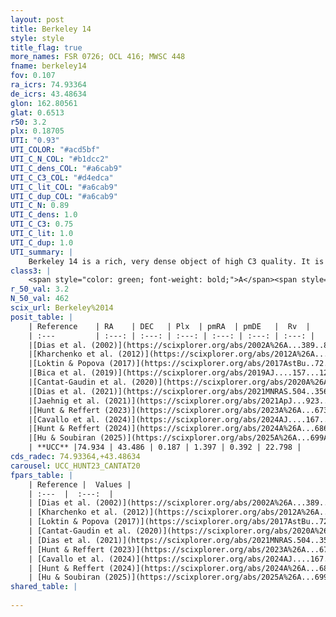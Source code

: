 ```yaml
---
layout: post
title: Berkeley 14
style: style
title_flag: true
more_names: FSR 0726; OCL 416; MWSC 448
fname: berkeley14
fov: 0.107
ra_icrs: 74.93364
de_icrs: 43.48634
glon: 162.80561
glat: 0.6513
r50: 3.2
plx: 0.18705
UTI: "0.93"
UTI_COLOR: "#acd5bf"
UTI_C_N_COL: "#b1dcc2"
UTI_C_dens_COL: "#a6cab9"
UTI_C_C3_COL: "#d4edca"
UTI_C_lit_COL: "#a6cab9"
UTI_C_dup_COL: "#a6cab9"
UTI_C_N: 0.89
UTI_C_dens: 1.0
UTI_C_C3: 0.75
UTI_C_lit: 1.0
UTI_C_dup: 1.0
UTI_summary: |
    Berkeley 14 is a rich, very dense object of high C3 quality. It is very well-studied in the literature.
class3: |
    <span style="color: green; font-weight: bold;">A</span><span style="color: #FFC300; font-weight: bold;">B</span>
r_50_val: 3.2
N_50_val: 462
scix_url: Berkeley%2014
posit_table: |
    | Reference    | RA    | DEC   | Plx  | pmRA  | pmDE   |  Rv  |
    | :---         | :---: | :---: | :---: | :---: | :---: | :---: |
    |[Dias et al. (2002)](https://scixplorer.org/abs/2002A%26A...389..871D) | 75.05 | 43.467 | -- | -0.78 | -0.45 | -4.82 |
    |[Kharchenko et al. (2012)](https://scixplorer.org/abs/2012A%26A...543A.156K) | 74.946 | 43.485 | -- | -1.8 | -2.98 | -- |
    |[Loktin & Popova (2017)](https://scixplorer.org/abs/2017AstBu..72..257L) | 74.94 | 43.467 | -- | -0.481 | -0.718 | 4.8 |
    |[Bica et al. (2019)](https://scixplorer.org/abs/2019AJ....157...12B) | 74.954 | 43.479 | -- | -- | -- | -- |
    |[Cantat-Gaudin et al. (2020)](https://scixplorer.org/abs/2020A%26A...640A...1C) | 74.935 | 43.488 | 0.187 | 1.504 | 0.426 | -- |
    |[Dias et al. (2021)](https://scixplorer.org/abs/2021MNRAS.504..356D) | 74.933 | 43.491 | 0.185 | 1.546 | 0.444 | 22.986 |
    |[Jaehnig et al. (2021)](https://scixplorer.org/abs/2021ApJ...923..129J) | 74.935 | 43.482 | 0.203 | 1.474 | 0.452 | -- |
    |[Hunt & Reffert (2023)](https://scixplorer.org/abs/2023A%26A...673A.114H) | 74.933 | 43.482 | 0.189 | 1.403 | 0.39 | 24.047 |
    |[Cavallo et al. (2024)](https://scixplorer.org/abs/2024AJ....167...12C) | 74.931 | 43.489 | 0.194 | -- | -- | -- |
    |[Hunt & Reffert (2024)](https://scixplorer.org/abs/2024A%26A...686A..42H) | 74.933 | 43.482 | 0.189 | 1.403 | 0.39 | 24.047 |
    |[Hu & Soubiran (2025)](https://scixplorer.org/abs/2025A%26A...699A.246H) | 74.931 | 43.489 | -- | -- | -- | -- |
    | **UCC** |74.934 | 43.486 | 0.187 | 1.397 | 0.392 | 22.798 | 
cds_radec: 74.93364,+43.48634
carousel: UCC_HUNT23_CANTAT20
fpars_table: |
    | Reference |  Values |
    | :---  |  :---:  |
    | [Dias et al. (2002)](https://scixplorer.org/abs/2002A%26A...389..871D) | `E(B-V)=0.52, Dist=5500.0, Age=9.2` |
    | [Kharchenko et al. (2012)](https://scixplorer.org/abs/2012A%26A...543A.156K) | `e_bv=0.354, distance=5460, log_age=9.3` |
    | [Loktin & Popova (2017)](https://scixplorer.org/abs/2017AstBu..72..257L) | `E(B-V)=0.605, Dmod=13.797, logt=8.81` |
    | [Cantat-Gaudin et al. (2020)](https://scixplorer.org/abs/2020A%26A...640A...1C) | `AVNN=1.4, DMNN=13.47, AgeNN=9.43` |
    | [Dias et al. (2021)](https://scixplorer.org/abs/2021MNRAS.504..356D) | `Av=1.68, Dist=4580, logage=9.471, [Fe/H]=-0.268` |
    | [Hunt & Reffert (2023)](https://scixplorer.org/abs/2023A%26A...673A.114H) | `AV50=1.677, diffAV50=1.308, MOD50=13.227, logAge50=9.1` |
    | [Cavallo et al. (2024)](https://scixplorer.org/abs/2024AJ....167...12C) | `AV50=1.54, dMod50=12.96, logAge50=9.44, [Fe/H]50=-0.16` |
    | [Hunt & Reffert (2024)](https://scixplorer.org/abs/2024A%26A...686A..42H) | `MassJ=2174.62` |
    | [Hu & Soubiran (2025)](https://scixplorer.org/abs/2025A%26A...699A.246H) | `MA22=-0.14, MA23f=-0.41, MA23g=-0.29, MZ23=-0.4, MK24=-0.37, MF24=-0.35` |
shared_table: |
    
---
```

